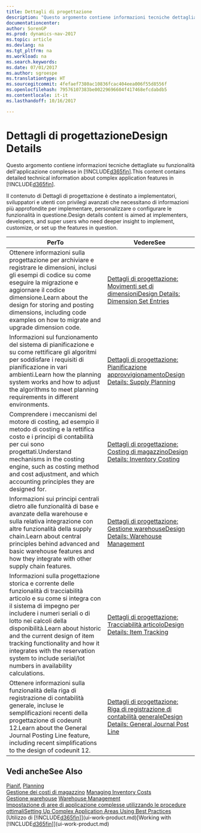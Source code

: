 ```yaml
---
title: Dettagli di progettazione
description: "Questo argomento contiene informazioni tecniche dettagliate su funzionalità dell'applicazione complesse in [!INCLUDE[d365fin](includes/d365fin_md.md)]."
documentationcenter: 
author: SorenGP
ms.prod: dynamics-nav-2017
ms.topic: article
ms.devlang: na
ms.tgt_pltfrm: na
ms.workload: na
ms.search.keywords: 
ms.date: 07/01/2017
ms.author: sgroespe
ms.translationtype: HT
ms.sourcegitcommit: 4fefaef7380ac10836fcac404eea006f55d8556f
ms.openlocfilehash: 79576107383be00229696604f417468efcdabdb5
ms.contentlocale: it-it
ms.lasthandoff: 10/16/2017

---
```

# <a name="design-details"></a><span data-ttu-id="efe6b-103">Dettagli di progettazione</span><span class="sxs-lookup"><span data-stu-id="efe6b-103">Design Details</span></span>
<span data-ttu-id="efe6b-104">Questo argomento contiene informazioni tecniche dettagliate su funzionalità dell'applicazione complesse in [!INCLUDE[d365fin](includes/d365fin_md.md)].</span><span class="sxs-lookup"><span data-stu-id="efe6b-104">This content contains detailed technical information about complex application features in [!INCLUDE[d365fin](includes/d365fin_md.md)].</span></span>  

 <span data-ttu-id="efe6b-105">Il contenuto di Dettagli di progettazione è destinato a implementatori, sviluppatori e utenti con privilegi avanzati che necessitano di informazioni più approfondite per implementare, personalizzare o configurare le funzionalità in questione.</span><span class="sxs-lookup"><span data-stu-id="efe6b-105">Design details content is aimed at implementers, developers, and super users who need deeper insight to implement, customize, or set up the features in question.</span></span>  

|<span data-ttu-id="efe6b-106">**Per**</span><span class="sxs-lookup"><span data-stu-id="efe6b-106">**To**</span></span>|<span data-ttu-id="efe6b-107">**Vedere**</span><span class="sxs-lookup"><span data-stu-id="efe6b-107">**See**</span></span>|  
|------------|-------------|  
|<span data-ttu-id="efe6b-108">Ottenere informazioni sulla progettazione per archiviare e registrare le dimensioni, inclusi gli esempi di codice su come eseguire la migrazione e aggiornare il codice dimensione.</span><span class="sxs-lookup"><span data-stu-id="efe6b-108">Learn about the design for storing and posting dimensions, including code examples on how to migrate and upgrade dimension code.</span></span>|[<span data-ttu-id="efe6b-109">Dettagli di progettazione: Movimenti set di dimensioni</span><span class="sxs-lookup"><span data-stu-id="efe6b-109">Design Details: Dimension Set Entries</span></span>](design-details-dimension-set-entries.md)|  
|<span data-ttu-id="efe6b-110">Informazioni sul funzionamento del sistema di pianificazione e su come rettificare gli algoritmi per soddisfare i requisiti di pianificazione in vari ambienti.</span><span class="sxs-lookup"><span data-stu-id="efe6b-110">Learn how the planning system works and how to adjust the algorithms to meet planning requirements in different environments.</span></span>|[<span data-ttu-id="efe6b-111">Dettagli di progettazione: Pianificazione approvvigionamento</span><span class="sxs-lookup"><span data-stu-id="efe6b-111">Design Details: Supply Planning</span></span>](design-details-supply-planning.md)|  
|<span data-ttu-id="efe6b-112">Comprendere i meccanismi del motore di costing, ad esempio il metodo di costing e la rettifica costo e i principi di contabilità per cui sono progettati.</span><span class="sxs-lookup"><span data-stu-id="efe6b-112">Understand mechanisms in the costing engine, such as costing method and cost adjustment, and which accounting principles they are designed for.</span></span>|[<span data-ttu-id="efe6b-113">Dettagli di progettazione: Costing di magazzino</span><span class="sxs-lookup"><span data-stu-id="efe6b-113">Design Details: Inventory Costing</span></span>](design-details-inventory-costing.md)|  
|<span data-ttu-id="efe6b-114">Informazioni sui principi centrali dietro alle funzionalità di base e avanzate della warehouse e sulla relativa integrazione con altre funzionalità della supply chain.</span><span class="sxs-lookup"><span data-stu-id="efe6b-114">Learn about central principles behind advanced and basic warehouse features and how they integrate with other supply chain features.</span></span>|[<span data-ttu-id="efe6b-115">Dettagli di progettazione: Gestione warehouse</span><span class="sxs-lookup"><span data-stu-id="efe6b-115">Design Details: Warehouse Management</span></span>](design-details-warehouse-management.md)|  
|<span data-ttu-id="efe6b-116">Informazioni sulla progettazione storica e corrente delle funzionalità di tracciabilità articolo e su come si integra con il sistema di impegno per includere i numeri seriali o di lotto nei calcoli della disponibilità.</span><span class="sxs-lookup"><span data-stu-id="efe6b-116">Learn about historic and the current design of item tracking functionality and how it integrates with the reservation system to include serial/lot numbers in availability calculations.</span></span>|[<span data-ttu-id="efe6b-117">Dettagli di progettazione: Tracciabilità articolo</span><span class="sxs-lookup"><span data-stu-id="efe6b-117">Design Details: Item Tracking</span></span>](design-details-item-tracking.md)|  
|<span data-ttu-id="efe6b-118">Ottenere informazioni sulla funzionalità della riga di registrazione di contabilità generale, incluse le semplificazioni recenti della progettazione di codeunit 12.</span><span class="sxs-lookup"><span data-stu-id="efe6b-118">Learn about the General Journal Posting Line feature, including recent simplifications to the design of codeunit 12.</span></span>|[<span data-ttu-id="efe6b-119">Dettagli di progettazione: Riga di registrazione di contabilità generale</span><span class="sxs-lookup"><span data-stu-id="efe6b-119">Design Details: General Journal Post Line</span></span>](design-details-general-journal-post-line.md)|  

## <a name="see-also"></a><span data-ttu-id="efe6b-120">Vedi anche</span><span class="sxs-lookup"><span data-stu-id="efe6b-120">See Also</span></span>  
 <span data-ttu-id="efe6b-121">[Pianif.](production-planning.md) </span><span class="sxs-lookup"><span data-stu-id="efe6b-121">[Planning](production-planning.md) </span></span>  
 <span data-ttu-id="efe6b-122">[Gestione dei costi di magazzino](finance-manage-inventory-costs.md) </span><span class="sxs-lookup"><span data-stu-id="efe6b-122">[Managing Inventory Costs](finance-manage-inventory-costs.md) </span></span>  
 <span data-ttu-id="efe6b-123">[Gestione warehouse](warehouse-manage-warehouse.md) </span><span class="sxs-lookup"><span data-stu-id="efe6b-123">[Warehouse Management](warehouse-manage-warehouse.md) </span></span>  
 [<span data-ttu-id="efe6b-124">Impostazione di aree di applicazione complesse utilizzando le procedure ottimali</span><span class="sxs-lookup"><span data-stu-id="efe6b-124">Setting Up Complex Application Areas Using Best Practices</span></span>](set-up-complex-application-areas-using-best-practices.md)  
 <span data-ttu-id="efe6b-125">[Utilizzo di [!INCLUDE[d365fin](includes/d365fin_md.md)]](ui-work-product.md)</span><span class="sxs-lookup"><span data-stu-id="efe6b-125">[Working with [!INCLUDE[d365fin](includes/d365fin_md.md)]](ui-work-product.md)</span></span>

